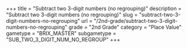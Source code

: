 +++
title = "Subtract two 3-digit numbers (no regrouping)"
description = "Subtract two 3-digit numbers (no regrouping)"
slug = "subtract-two-3-digit-numbers-no-regrouping"
url = "/2nd-grade/subtract-two-3-digit-numbers-no-regrouping"
grade = "2nd Grade"
category = "Place Value"
gametype = "BRIX_MASTER"
subgametype = "SUB_TWO_3_DIGIT_NUM_NO_REGROUP"
+++